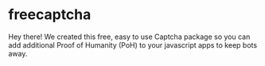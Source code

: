 # freecaptcha
Hey there! We created this free, easy to use Captcha package so you can add additional Proof of Humanity (PoH) to your javascript apps to keep bots away.

